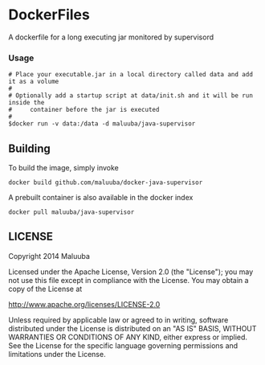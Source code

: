 DockerFiles
===========

A dockerfile for a long executing jar monitored by supervisord

### Usage

```
# Place your executable.jar in a local directory called data and add it as a volume 
#
# Optionally add a startup script at data/init.sh and it will be run inside the 
#     container before the jar is executed
#
$docker run -v data:/data -d maluuba/java-supervisor
```

## Building

To build the image, simply invoke

    docker build github.com/maluuba/docker-java-supervisor

A prebuilt container is also available in the docker index

    docker pull maluuba/java-supervisor
    

## LICENSE

Copyright 2014 Maluuba

Licensed under the Apache License, Version 2.0 (the "License");
you may not use this file except in compliance with the License.
You may obtain a copy of the License at

  http://www.apache.org/licenses/LICENSE-2.0

Unless required by applicable law or agreed to in writing, software
distributed under the License is distributed on an "AS IS" BASIS,
WITHOUT WARRANTIES OR CONDITIONS OF ANY KIND, either express or implied.
See the License for the specific language governing permissions and
limitations under the License.
    
